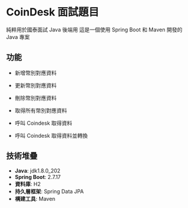 # CoinDesk 面試題目

純粹用於國泰面試 Java 後端用
這是一個使用 Spring Boot 和 Maven 開發的 Java 專案

## 功能

- 新增幣別對應資料
- 更新幣別對應資料
- 刪除幣別對應資料
- 取得所有幣別對應資料

- 呼叫 Coindesk 取得資料
- 呼叫 Coindesk 取得資料並轉換

## 技術堆疊

- **Java**: jdk1.8.0_202
- **Spring Boot**: 2.7.17
- **資料庫**: H2
- **持久層框架**: Spring Data JPA
- **構建工具**: Maven
